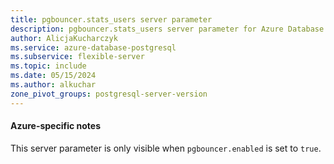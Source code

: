 ```yaml
---
title: pgbouncer.stats_users server parameter
description: pgbouncer.stats_users server parameter for Azure Database for PostgreSQL - Flexible Server.
author: AlicjaKucharczyk
ms.service: azure-database-postgresql
ms.subservice: flexible-server
ms.topic: include
ms.date: 05/15/2024
ms.author: alkuchar
zone_pivot_groups: postgresql-server-version
---
```

#### Azure-specific notes

This server parameter is only visible when `pgbouncer.enabled` is set to `true`.